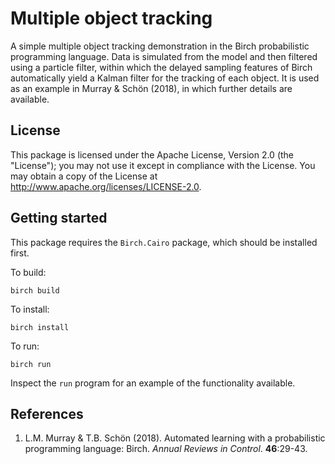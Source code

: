 # Multiple object tracking

A simple multiple object tracking demonstration in the Birch probabilistic programming language. Data is simulated from the model and then filtered using a particle filter, within which the delayed sampling features of Birch automatically yield a Kalman filter for the tracking of each object. It is used as an example in Murray & Schön (2018), in which further details are available.


## License

This package is licensed under the Apache License, Version 2.0 (the "License"); you may not use it except in compliance with the License. You may obtain a copy of the License at <http://www.apache.org/licenses/LICENSE-2.0>.


## Getting started

This package requires the `Birch.Cairo` package, which should be installed first.

To build:

    birch build
    
To install:

    birch install

To run:

    birch run

Inspect the `run` program for an example of the functionality available.


## References

  1. L.M. Murray & T.B. Schön (2018). Automated learning with a probabilistic programming language: Birch. *Annual Reviews in Control*. **46**:29-43.
